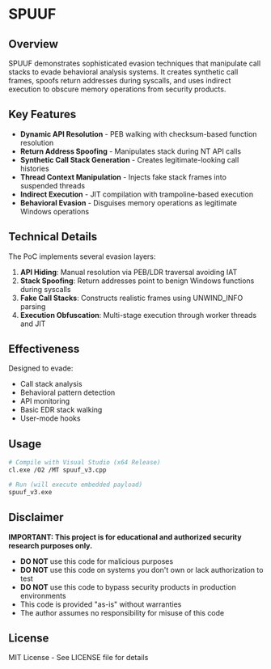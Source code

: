 # SPUUF


## Overview

SPUUF demonstrates sophisticated evasion techniques that manipulate call stacks to evade behavioral analysis systems. It creates synthetic call frames, spoofs return addresses during syscalls, and uses indirect execution to obscure memory operations from security products.

## Key Features

- **Dynamic API Resolution** - PEB walking with checksum-based function resolution
- **Return Address Spoofing** - Manipulates stack during NT API calls
- **Synthetic Call Stack Generation** - Creates legitimate-looking call histories
- **Thread Context Manipulation** - Injects fake stack frames into suspended threads
- **Indirect Execution** - JIT compilation with trampoline-based execution
- **Behavioral Evasion** - Disguises memory operations as legitimate Windows operations

## Technical Details

The PoC implements several evasion layers:

1. **API Hiding**: Manual resolution via PEB/LDR traversal avoiding IAT
2. **Stack Spoofing**: Return addresses point to benign Windows functions during syscalls
3. **Fake Call Stacks**: Constructs realistic frames using UNWIND_INFO parsing
4. **Execution Obfuscation**: Multi-stage execution through worker threads and JIT

## Effectiveness

Designed to evade:
- Call stack analysis
- Behavioral pattern detection  
- API monitoring
- Basic EDR stack walking
- User-mode hooks

## Usage

```bash
# Compile with Visual Studio (x64 Release)
cl.exe /O2 /MT spuuf_v3.cpp

# Run (will execute embedded payload)
spuuf_v3.exe
```

## Disclaimer

**IMPORTANT: This project is for educational and authorized security research purposes only.**

- **DO NOT** use this code for malicious purposes
- **DO NOT** use this code on systems you don't own or lack authorization to test
- **DO NOT** use this code to bypass security products in production environments
- This code is provided "as-is" without warranties
- The author assumes no responsibility for misuse of this code

## License

MIT License - See LICENSE file for details
